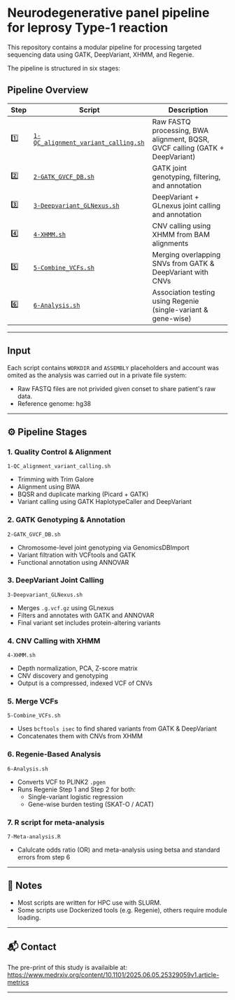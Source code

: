 # Neurodegenerative panel pipeline for leprosy Type-1 reaction

This repository contains a modular pipeline for processing targeted sequencing data using GATK, DeepVariant, XHMM, and Regenie.

The pipeline is structured in six stages:

## Pipeline Overview

| Step | Script | Description |
|------|--------|-------------|
| 1️⃣ | [`1-QC_alignment_variant_calling.sh`](./1-QC_alignment_variant_calling.sh) | Raw FASTQ processing, BWA alignment, BQSR, GVCF calling (GATK + DeepVariant) |
| 2️⃣ | [`2-GATK_GVCF_DB.sh`](./2-GATK_GVCF_DB.sh) | GATK joint genotyping, filtering, and annotation |
| 3️⃣ | [`3-Deepvariant_GLNexus.sh`](./3-Deepvariant_GLNexus.sh) | DeepVariant + GLnexus joint calling and annotation |
| 4️⃣ | [`4-XHMM.sh`](./4-XHMM.sh) | CNV calling using XHMM from BAM alignments |
| 5️⃣ | [`5-Combine_VCFs.sh`](./5-Combine_VCFs.sh) | Merging overlapping SNVs from GATK & DeepVariant with CNVs |
| 6️⃣ | [`6-Analysis.sh`](./6-Analysis.sh) | Association testing using Regenie (single-variant & gene-wise) |

---

## Input 
Each script contains `WORKDIR` and `ASSEMBLY` placeholders and account was omited as the analysis was carried out in a private file system:

- Raw FASTQ files are not privided given conset to share patient's raw data.
- Reference genome: hg38

---

## ⚙️ Pipeline Stages

### 1. Quality Control & Alignment
`1-QC_alignment_variant_calling.sh`
- Trimming with Trim Galore
- Alignment using BWA
- BQSR and duplicate marking (Picard + GATK)
- Variant calling using GATK HaplotypeCaller and DeepVariant

### 2. GATK Genotyping & Annotation
`2-GATK_GVCF_DB.sh`
- Chromosome-level joint genotyping via GenomicsDBImport
- Variant filtration with VCFtools and GATK
- Functional annotation using ANNOVAR

### 3. DeepVariant Joint Calling
`3-Deepvariant_GLNexus.sh`
- Merges `.g.vcf.gz` using GLnexus
- Filters and annotates with GATK and ANNOVAR
- Final variant set includes protein-altering variants

### 4. CNV Calling with XHMM
`4-XHMM.sh`
- Depth normalization, PCA, Z-score matrix
- CNV discovery and genotyping
- Output is a compressed, indexed VCF of CNVs

### 5. Merge VCFs
`5-Combine_VCFs.sh`
- Uses `bcftools isec` to find shared variants from GATK & DeepVariant
- Concatenates them with CNVs from XHMM

### 6. Regenie-Based Analysis
`6-Analysis.sh`
- Converts VCF to PLINK2 `.pgen`
- Runs Regenie Step 1 and Step 2 for both:
  - Single-variant logistic regression
  - Gene-wise burden testing (SKAT-O / ACAT)

### 7. R script for meta-analysis
`7-Meta-analysis.R`
- Calulcate odds ratio (OR) and meta-analysis using betsa and standard errors from step 6

---

## 📌 Notes

- Most scripts are written for HPC use with SLURM.
- Some scripts use Dockerized tools (e.g. Regenie), others require module loading.

---

## 📬 Contact

The pre-print of this study is availaible at:
https://www.medrxiv.org/content/10.1101/2025.06.05.25329059v1.article-metrics

---

